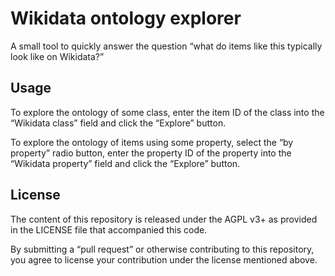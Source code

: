 # Wikidata ontology explorer

A small tool to quickly answer the question
“what do items like this typically look like on Wikidata?”

## Usage

To explore the ontology of some class,
enter the item ID of the class into the “Wikidata class” field
and click the “Explore” button.

To explore the ontology of items using some property,
select the “by property” radio button,
enter the property ID of the property into the “Wikidata property” field
and click the “Explore” button.

## License

The content of this repository is released under the AGPL v3+
as provided in the LICENSE file that accompanied this code.

By submitting a “pull request” or otherwise contributing to this repository, you
agree to license your contribution under the license mentioned above.
